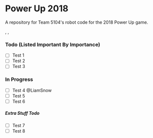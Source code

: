 # Power Up 2018
A repository for Team 5104's robot code for the 2018 Power Up game.

,
,

### Todo (Listed Important By Importance)
- [ ] Test 1
- [ ] Test 2
- [ ] Test 3

### In Progress
- [ ] Test 4 @LiamSnow
- [ ] Test 5
- [ ] Test 6

##### Extra Stuff Todo
- [ ] Test 7
- [ ] Test 8
